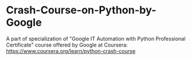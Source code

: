 # Crash-Course-on-Python-by-Google
A part of specialization of "Google IT Automation with Python Professional Certificate" course offered by Google at Coursera: https://www.coursera.org/learn/python-crash-course



